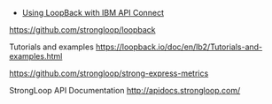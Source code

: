 

* [Using LoopBack with IBM API Connect](https://docs.strongloop.com/display/APIC/)

https://github.com/strongloop/loopback

Tutorials and examples
https://loopback.io/doc/en/lb2/Tutorials-and-examples.html

https://github.com/strongloop/strong-express-metrics


StrongLoop API Documentation
http://apidocs.strongloop.com/

